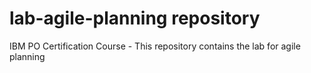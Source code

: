 # lab-agile-planning repository
IBM PO Certification Course - This repository contains the lab for agile planning
